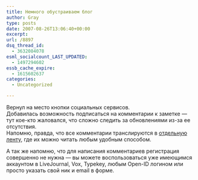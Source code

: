 ```yaml
---
title: Немного обустраиваем блог
author: Gray
type: posts
date: 2007-08-26T13:06:40+00:00
excerpt:
url: /8897
dsq_thread_id:
  - 3632084078
esml_socialcount_LAST_UPDATED:
  - 1497294602
essb_cache_expire:
  - 1615602637
categories:
  - Uncategorized

---
```








Вернул на место кнопки социальных сервисов.  
Добавилась возможность подписаться на комментарии к заметке &#8212; тут кое-кто жаловался, что сложно следить за обновлениями из-за ее отсутствия.  
Напомню, правда, что все комментарии транслируются в <a href="http://www.searchengines.ru/blog/comments.xml" target="_blank">отдельную ленту</a>, где их можно читать любым удобным способом.

А так же напомню, что для написания комментариев регистрация совершенно не нужна &#8212; вы можете воспользоваться уже имеющимся аккаунтом в LiveJournal, Vox, Typekey, любым Open-ID логином или просто указать свой ник и email в форме.